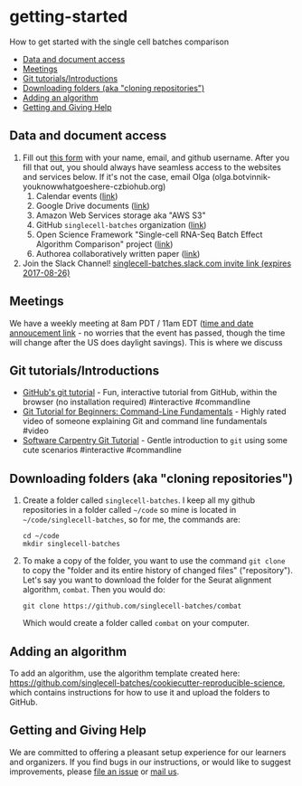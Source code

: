 # getting-started
How to get started with the single cell batches comparison


[TOC]: # " "

- [Data and document access](#data-and-document-access)
- [Meetings](#meetings)
- [Git tutorials/Introductions](#git-tutorialsintroductions)
- [Downloading folders (aka "cloning repositories")](#downloading-folders-aka-cloning-repositories)
- [Adding an algorithm](#adding-an-algorithm)
- [Getting and Giving Help](#getting-and-giving-help)

## Data and document access


1. Fill out [this form](https://goo.gl/forms/0zVJkkl0GKjtSrCL2) with your name,
   email, and github username. After you fill that out, you should always have
   seamless access to the websites and services below. If it's not the case,
   email Olga (olga.botvinnik-youknowwhatgoeshere-czbiohub.org)
   1. Calendar events ([link](https://calendar.google.com/calendar/embed?src=czbiohub.org_kmsilch9cs92me1at7152fqfpo%40group.calendar.google.com&ctz=America/Los_Angeles))
   2. Google Drive documents ([link](https://drive.google.com/open?id=0B017aFD5c7rIbG02TzNQMmM2Z2c))
   3. Amazon Web Services storage aka "AWS S3"
   4. GitHub `singlecell-batches` organization
      ([link](https://github.com/singlecell-batches))
   5. Open Science Framework "Single-cell RNA-Seq Batch Effect Algorithm
      Comparison" project ([link](https://osf.io/7xm6k/))
   6. Authorea collaboratively written paper ([link](https://www.authorea.com/191766/WK1b5oyGEjbI9g2LDC4H_A))
2. Join the Slack Channel! [singlecell-batches.slack.com invite link (expires 2017-08-26)](https://join.slack.com/t/singlecell-batches/shared_invite/MjE4Njk4NTMwMTY0LTE1MDExNzU0NDQtNTQyYTVkNTM5NA)

## Meetings

We have a weekly meeting at 8am PDT / 11am EDT
([time and date annoucement link](https://www.timeanddate.com/worldclock/fixedtime.html?msg=Single+Cell+Batch+Effect+Correction+Weekly+Meeting&iso=20170803T08&p1=224&ah=1)
\- no worries that the event has passed, though the time will change after the
US does daylight savings). This is where we discuss

## Git tutorials/Introductions

- [GitHub's git tutorial](https://try.github.io/) - Fun, interactive tutorial from GitHub, within the
  browser (no installation required) #interactive #commandline
- [Git Tutorial for Beginners: Command-Line Fundamentals](https://www.youtube.com/watch?v=HVsySz-h9r4)
  \- Highly rated video of someone explaining Git and command line fundamentals
  \#video
- [Software Carpentry Git Tutorial](https://swcarpentry.github.io/git-novice/)
  \- Gentle introduction to `git` using some cute scenarios #interactive #commandline

## Downloading folders (aka "cloning repositories")


1. Create a folder called `singlecell-batches`. I keep all my github
   repositories in a folder called `~/code` so mine is located in
   `~/code/singlecell-batches`, so for me, the commands are:
   ```
   cd ~/code
   mkdir singlecell-batches
   ```
2. To make a copy of the folder, you want to use the command `git clone` to
   copy the "folder and its entire history of changed files" ("repository").
   Let's say you want to download the folder for the Seurat alignment
   algorithm, `combat`. Then you would do:
    ```
    git clone https://github.com/singlecell-batches/combat
    ```
    Which would create a folder called `combat` on your computer.

## Adding an algorithm


To add an algorithm, use the algorithm template created here:
https://github.com/singlecell-batches/cookiecutter-reproducible-science, which
contains instructions for how to use it and upload the folders to GitHub.



## Getting and Giving Help

We are committed to offering a pleasant setup experience for our learners and organizers.
If you find bugs in our instructions,
or would like to suggest improvements,
please [file an issue][issues]
or [mail us][contact].

[importer]: http://import.github.com/new
[issues]: https://github.com/singlecell-batches/getting-started/issues/new
[contact]: olga.botvinnik@czbiohub.org
